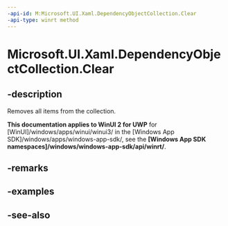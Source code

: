 ```yaml
---
-api-id: M:Microsoft.UI.Xaml.DependencyObjectCollection.Clear
-api-type: winrt method
---
```


<!-- Method syntax
public void Clear()
-->

# Microsoft.UI.Xaml.DependencyObjectCollection.Clear

## -description
Removes all items from the collection.

**This documentation applies to WinUI 2 for UWP** for [WinUI]/windows/apps/winui/winui3/ in the [Windows App SDK]/windows/apps/windows-app-sdk/, see the **[Windows App SDK namespaces]/windows/windows-app-sdk/api/winrt/**.

## -remarks

## -examples

## -see-also
